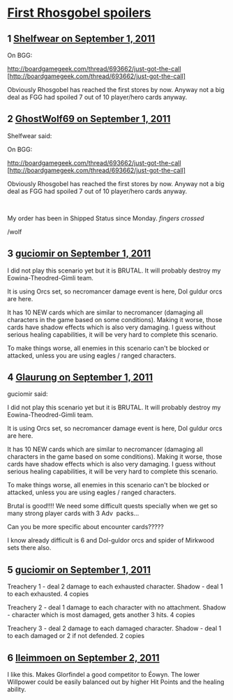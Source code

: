 # [First Rhosgobel spoilers](https://community.fantasyflightgames.com/topic/52519-first-rhosgobel-spoilers/)

## 1 [Shelfwear on September 1, 2011](https://community.fantasyflightgames.com/topic/52519-first-rhosgobel-spoilers/?do=findComment&comment=522792)

On BGG:

http://boardgamegeek.com/thread/693662/just-got-the-call [http://boardgamegeek.com/thread/693662/just-got-the-call]

Obviously Rhosgobel has reached the first stores by now. Anyway not a big deal as FGG had spoiled 7 out of 10 player/hero cards anyway.
 

## 2 [GhostWolf69 on September 1, 2011](https://community.fantasyflightgames.com/topic/52519-first-rhosgobel-spoilers/?do=findComment&comment=522801)

Shelfwear said:

On BGG:

http://boardgamegeek.com/thread/693662/just-got-the-call [http://boardgamegeek.com/thread/693662/just-got-the-call]

Obviously Rhosgobel has reached the first stores by now. Anyway not a big deal as FGG had spoiled 7 out of 10 player/hero cards anyway.
 



 

My order has been in Shipped Status since Monday. *fingers crossed*

/wolf

## 3 [guciomir on September 1, 2011](https://community.fantasyflightgames.com/topic/52519-first-rhosgobel-spoilers/?do=findComment&comment=522940)

I did not play this scenario yet but it is BRUTAL. It will probably destroy my Eowina-Theodred-Gimli team.

It is using Orcs set, so necromancer damage event is here, Dol guldur orcs are here.

It has 10 NEW cards which are similar to necromancer (damaging all characters in the game based on some conditions). Making it worse, those cards have shadow effects which is also very damaging. I guess without serious healing capabilities, it will be very hard to complete this scenario.

To make things worse, all enemies in this scenario can't be blocked or attacked, unless you are using eagles / ranged characters.

## 4 [Glaurung on September 1, 2011](https://community.fantasyflightgames.com/topic/52519-first-rhosgobel-spoilers/?do=findComment&comment=522947)

guciomir said:

I did not play this scenario yet but it is BRUTAL. It will probably destroy my Eowina-Theodred-Gimli team.

It is using Orcs set, so necromancer damage event is here, Dol guldur orcs are here.

It has 10 NEW cards which are similar to necromancer (damaging all characters in the game based on some conditions). Making it worse, those cards have shadow effects which is also very damaging. I guess without serious healing capabilities, it will be very hard to complete this scenario.

To make things worse, all enemies in this scenario can't be blocked or attacked, unless you are using eagles / ranged characters.



Brutal is good!!!! We need some difficult quests specially when we get so many strong player cards with 3 Adv  packs...

Can you be more specific about encounter cards?????

I know already difficult is 6 and Dol-guldor orcs and spider of Mirkwood sets there also.

## 5 [guciomir on September 1, 2011](https://community.fantasyflightgames.com/topic/52519-first-rhosgobel-spoilers/?do=findComment&comment=522970)

Treachery 1 - deal 2 damage to each exhausted character. Shadow - deal 1 to each exhausted. 4 copies

Treachery 2 - deal 1 damage to each character with no attachment. Shadow - character which is most damaged, gets another 3 hits. 4 copies

Treachery 3 - deal 2 damage to each damaged character. Shadow - deal 1 to each damaged or 2 if not defended. 2 copies

## 6 [lleimmoen on September 2, 2011](https://community.fantasyflightgames.com/topic/52519-first-rhosgobel-spoilers/?do=findComment&comment=523270)

I like this. Makes Glorfindel a good competitor to Éowyn. The lower Willpower could be easily balanced out by higher Hit Points and the healing ability.

